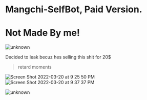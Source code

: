# Mangchi-SelfBot, Paid Version.
# Not Made By me!

![unknown](https://user-images.githubusercontent.com/67010072/159171332-f987bbb5-afd6-4d8f-ac92-5e3ddc44e614.png)

Decided to leak becuz hes selling this shit for 20$

> retard moments

![Screen Shot 2022-03-20 at 9 25 50 PM](https://user-images.githubusercontent.com/67010072/159162090-6534e3e1-39a1-40a8-b7fd-434b20e5c1f9.png)
![Screen Shot 2022-03-20 at 9 37 37 PM](https://user-images.githubusercontent.com/67010072/159162662-0933b848-afdb-4533-9ab1-92595e343c96.png)

![unknown](https://user-images.githubusercontent.com/67010072/159161327-e6327c23-2a31-43f0-b1e9-d9c058ee76ab.png)
